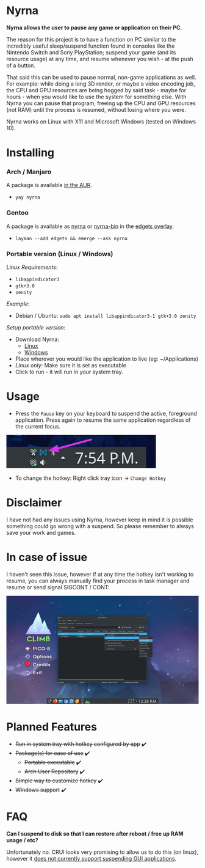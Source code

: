 # Nyrna

**Nyrna allows the user to pause any game or application on their PC.**

The reason for this project is to have a function on PC similar to the incredibly useful sleep/suspend function found in consoles like the Nintendo Switch and Sony PlayStation; suspend your game (and its resource usage) at any time, and resume whenever you wish - at the push of a button.

That said this can be used to pause normal, non-game applications as well. For example: while doing a long 3D render, or maybe a video encoding job, the CPU and GPU resources are being hogged by said task - maybe for hours - when you would like to use the system for something else. With Nyrna you can pause that program, freeing up the CPU and GPU resources (not RAM) until the process is resumed, without losing where you were.

Nyrna works on Linux with X11 and Microsoft Windows (tested on Windows 10).

# Installing

### Arch / Manjaro

A package is available [in the AUR](https://aur.archlinux.org/packages/nyrna/).

- `yay nyrna`

### Gentoo

A package is available as [nyrna](https://github.com/BlueManCZ/edgets/tree/master/x11-misc/nyrna) or [nyrna-bin](https://github.com/BlueManCZ/edgets/tree/master/x11-misc/nyrna-bin) in the [edgets overlay](https://github.com/BlueManCZ/edgets).

- `layman --add edgets && emerge --ask nyrna`

### Portable version (Linux / Windows)

_Linux Requirements_:

- `libappindicator3`
- `gtk+3.0`
- `zenity`

_Example_:

- Debian / Ubuntu: `sudo apt install libappindicator3-1 gtk+3.0 zenity`

_Setup portable version_:

- Download Nyrna:
  - [Linux](https://github.com/Merrit/nyrna/releases/latest/download/nyrna)
  - [Windows](https://github.com/Merrit/nyrna/releases/latest/download/nyrna.exe)
- Place wherever you would like the application to live (eg: ~/Applications)
- _Linux only:_ Make sure it is set as executable
- Click to run - it will run in your system tray.

# Usage

- Press the `Pause` key on your keyboard to suspend the active, foreground application. Press again to resume the same application regardless of the current focus.

![Demo of Nyrna running as a Tray Icon](images/demo_nyrna_tray.png)

- To change the hotkey: Right click tray icon -> `Change Hotkey`

# Disclaimer

I have not had any issues using Nyrna, however keep in mind it is possible something could go wrong with a suspend. So please remember to always save your work and games.

# In case of issue

I haven't seen this issue, however if at any time the hotkey isn't working to resume, you can always manually find your process in task manager and resume or send signal SIGCONT / CONT:

![How to manually resume](images/demo_manual_resume.jpg)

# Planned Features

- ~~Run in system tray with hotkey configured by app~~ :heavy_check_mark:
- ~~Package(s) for ease of use~~ :heavy_check_mark:
  - ~~Portable executable~~ :heavy_check_mark:
  - ~~Arch User Repository~~ :heavy_check_mark:
- ~~Simple way to customize hotkey~~ :heavy_check_mark:
- ~~Windows support~~ :heavy_check_mark:

# FAQ

**Can I suspend to disk so that I can restore after reboot / free up RAM usage / etc?**

Unfortunately no. CRUI looks very promising to allow us to do this (on linux), however it [does not currently support suspending GUI applications](https://criu.org/X_applications).

